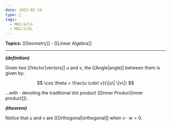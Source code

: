 ```yaml
---
date: 2023-02-10
type: 🧠
tags:
  - MAC/4/C4
  - MAC/2/ÁL
---
```


**Topics:** [[Geometry]] - [[Linear Algebra]]

---

_**(definition)**_

Given two [[Vector|vectors]] $u$ and $v$, the [[Angle|angle]] between them is given by:

$$
\cos \theta = \frac{u \cdot v}{\|u\| \|v\|}
$$

…with $\cdot$ denoting the traditional dot product ([[Inner Product|inner product]]).

_**(theorem)**_

Notice that $u$ and $v$ are [[Orthogonal|orthogonal]] when $v \cdot w = 0$.
